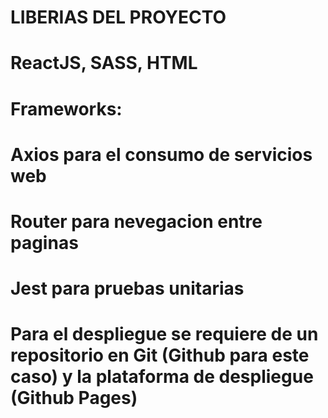 # LIBERIAS DEL PROYECTO
# ReactJS, SASS, HTML

# Frameworks:
# Axios para el consumo de servicios web
# Router para nevegacion entre paginas
# Jest para pruebas unitarias

# Para el despliegue se requiere de un repositorio en Git (Github para este caso) y la plataforma de despliegue (Github Pages)
